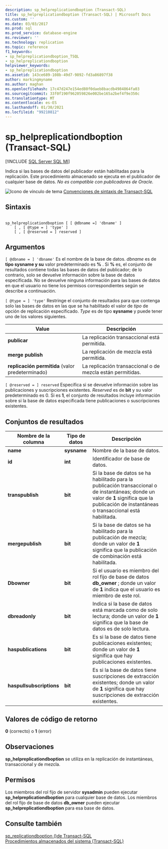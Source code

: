 ```yaml
---
description: sp_helpreplicationdboption (Transact-SQL)
title: sp_helpreplicationdboption (Transact-SQL) | Microsoft Docs
ms.custom: ''
ms.date: 03/03/2017
ms.prod: sql
ms.prod_service: database-engine
ms.reviewer: ''
ms.technology: replication
ms.topic: reference
f1_keywords:
- sp_helpreplicationdboption_TSQL
- sp_helpreplicationdboption
helpviewer_keywords:
- sp_helpreplicationdboption
ms.assetid: 143ce689-108b-49d7-9892-fd3a86897f38
author: markingmyname
ms.author: maghan
ms.openlocfilehash: 17c47d247e154ed80f0daeb8bacdb4984864fa03
ms.sourcegitcommit: 33f0f190f962059826e002be165a2bef4f9e350c
ms.translationtype: MT
ms.contentlocale: es-ES
ms.lasthandoff: 01/30/2021
ms.locfileid: "99210812"
---
```

# <a name="sp_helpreplicationdboption-transact-sql"></a>sp_helpreplicationdboption (Transact-SQL)
[!INCLUDE [SQL Server SQL MI](../../includes/applies-to-version/sql-asdbmi.md)]

  Indica si las bases de datos del publicador están habilitadas para la replicación. Este procedimiento almacenado se ejecuta en el publicador de cualquier base de datos. *No es compatible con publicadores de Oracle.*  
  
 ![Icono de vínculo de tema](../../database-engine/configure-windows/media/topic-link.gif "Icono de vínculo de tema") [Convenciones de sintaxis de Transact-SQL](../../t-sql/language-elements/transact-sql-syntax-conventions-transact-sql.md)  
  
## <a name="syntax"></a>Sintaxis  
  
```  
  
sp_helpreplicationdboption [ [ @dbname =] 'dbname' ]  
    [ , [ @type = ] 'type' ]  
    [ , [ @reserved = ] reserved ]  
```  
  
## <a name="arguments"></a>Argumentos  
`[ @dbname = ] 'dbname'` Es el nombre de la base de datos. *dbname* es de **tipo sysname y su** valor predeterminado es **%** . Si **%** es, el conjunto de resultados contiene todas las bases de datos del publicador; de lo contrario, solo se devuelve información sobre la base de datos especificada. No se devuelve ninguna información para las bases de datos en que el usuario no tiene los permisos correspondientes según se describe a continuación.  
  
`[ @type = ] 'type'` Restringe el conjunto de resultados para que contenga solo las bases de datos en las que se ha habilitado el valor de *tipo* de opción de replicación especificado. *Type* es de tipo **sysname** y puede tener uno de los valores siguientes.  
  
|Value|Descripción|  
|-----------|-----------------|  
|**publicar**|La replicación transaccional está permitida.|  
|**merge publish**|La replicación de mezcla está permitida.|  
|**replicación permitida** (valor predeterminado)|La replicación transaccional o de mezcla están permitidas.|  
  
`[ @reserved = ] reserved` Especifica si se devuelve información sobre las publicaciones y suscripciones existentes. *Reserved* es de **bit** y su valor predeterminado es 0. Si es **1**, el conjunto de resultados incluye información sobre si la base de datos especificada tiene publicaciones o suscripciones existentes.  
  
## <a name="result-sets"></a>Conjuntos de resultados  
  
|Nombre de la columna|Tipo de datos|Descripción|  
|-----------------|---------------|-----------------|  
|**name**|**sysname**|Nombre de la base de datos.|  
|**id**|**int**|Identificador de base de datos.|  
|**transpublish**|**bit**|Si la base de datos se ha habilitado para la publicación transaccional o de instantáneas; donde un valor de **1** significa que la publicación de instantáneas o transaccional está habilitada.|  
|**mergepublish**|**bit**|Si la base de datos se ha habilitado para la publicación de mezcla; donde un valor de **1** significa que la publicación de combinación está habilitada.|  
|**Dbowner**|**bit**|Si el usuario es miembro del rol fijo de base de datos **db_owner** ; donde un valor de **1** indica que el usuario es miembro de este rol.|  
|**dbreadonly**|**bit**|Indica si la base de datos está marcada como de solo lectura; donde un valor de **1** significa que la base de datos es de solo lectura.|  
|**haspublications**|**bit**|Es si la base de datos tiene publicaciones existentes; donde un valor de **1** significa que hay publicaciones existentes.|  
|**haspullsubscriptions**|**bit**|Es si la base de datos tiene suscripciones de extracción existentes; donde un valor de **1** significa que hay suscripciones de extracción existentes.|  
  
## <a name="return-code-values"></a>Valores de código de retorno  
 **0** (correcto) o **1** (error)  
  
## <a name="remarks"></a>Observaciones  
 **sp_helpreplicationdboption** se utiliza en la replicación de instantáneas, transaccional y de mezcla.  
  
## <a name="permissions"></a>Permisos  
 Los miembros del rol fijo de servidor **sysadmin** pueden ejecutar **sp_helpreplicationdboption** para cualquier base de datos. Los miembros del rol fijo de base de datos **db_owner** pueden ejecutar **sp_helpreplicationdboption** para esa base de datos.  
  
## <a name="see-also"></a>Consulte también  
 [sp_replicationdboption &#40;&#41;de Transact-SQL ](../../relational-databases/system-stored-procedures/sp-replicationdboption-transact-sql.md)   
 [Procedimientos almacenados del sistema &#40;Transact-SQL&#41;](../../relational-databases/system-stored-procedures/system-stored-procedures-transact-sql.md)  
  
  
